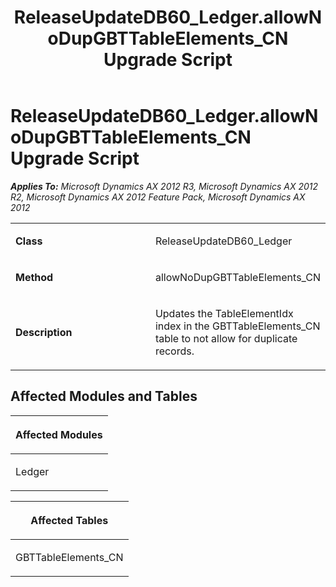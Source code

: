 ﻿---
title: ReleaseUpdateDB60_Ledger.allowNoDupGBTTableElements_CN Upgrade Script
TOCTitle: ReleaseUpdateDB60_Ledger.allowNoDupGBTTableElements_CN Upgrade Script
ms:assetid: 9a1aa5b5-b216-c769-4a1d-b9ff56c6da14
ms:mtpsurl: https://msdn.microsoft.com/en-us/library/JJ686287(v=AX.60)
ms:contentKeyID: 49709990
ms.date: 05/18/2015
mtps_version: v=AX.60
---

# ReleaseUpdateDB60\_Ledger.allowNoDupGBTTableElements\_CN Upgrade Script 


_**Applies To:** Microsoft Dynamics AX 2012 R3, Microsoft Dynamics AX 2012 R2, Microsoft Dynamics AX 2012 Feature Pack, Microsoft Dynamics AX 2012_

<table>
<colgroup>
<col style="width: 50%" />
<col style="width: 50%" />
</colgroup>
<tbody>
<tr class="odd">
<td><p><strong>Class</strong></p></td>
<td><p>ReleaseUpdateDB60_Ledger</p></td>
</tr>
<tr class="even">
<td><p><strong>Method</strong></p></td>
<td><p>allowNoDupGBTTableElements_CN</p></td>
</tr>
<tr class="odd">
<td><p><strong>Description</strong></p></td>
<td><p>Updates the TableElementIdx index in the GBTTableElements_CN table to not allow for duplicate records.</p></td>
</tr>
</tbody>
</table>


## Affected Modules and Tables

<table>
<colgroup>
<col style="width: 100%" />
</colgroup>
<thead>
<tr class="header">
<th><p>Affected Modules</p></th>
</tr>
</thead>
<tbody>
<tr class="odd">
<td><p>Ledger</p></td>
</tr>
</tbody>
</table>


<table>
<colgroup>
<col style="width: 100%" />
</colgroup>
<thead>
<tr class="header">
<th><p>Affected Tables</p></th>
</tr>
</thead>
<tbody>
<tr class="odd">
<td><p>GBTTableElements_CN</p></td>
</tr>
</tbody>
</table>

  


